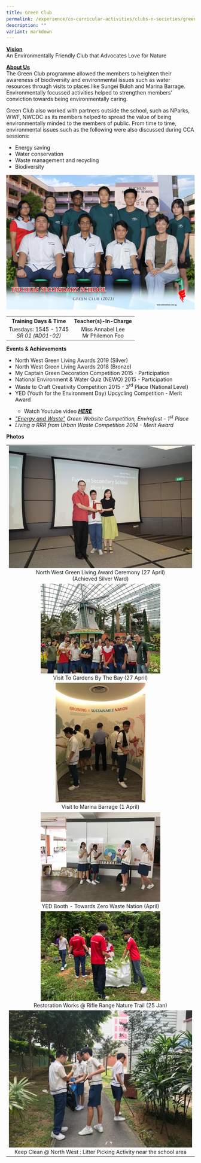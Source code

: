 ```yaml
---
title: Green Club
permalink: /experience/co-curricular-activities/clubs-n-societies/green-club/
description: ""
variant: markdown
---
```

<p><strong><u>Vision<br></u></strong>An Environmentally Friendly Club that Advocates Love for Nature</p>
<p><strong><u>About Us<br></u></strong>The Green Club programme allowed the members to heighten their awareness of biodiversity and environmental issues such as water resources through visits to places like Sungei Buloh and Marina Barrage. Environmentally focussed activities helped to strengthen members’ conviction towards being environmentally caring.</p>
<p>Green Club also worked with partners outside the school, such as NParks, WWF, NWCDC as its members helped to spread the value of being environmentally minded to the members of public. From time to time, environmental issues such as the following were also discussed during CCA sessions:</p>
<ul>
<li>Energy saving</li>
<li>Water conservation</li>
<li>Waste management and recycling</li>
<li>Biodiversity</li>
</ul>
<img src="/images/CCA%202023/green%20club%201.jpg">
<table>
<tbody>
<tr>
<th style="text-align: center;">Training Days &amp; Time</th>
<th style="text-align: center;">Teacher(s)-In-Charge</th>
</tr>
<tr>
<td style="text-align: center;">Tuesdays: 1545 - 1745<br><em>SR 01 (#D01-02)</em></td>
<td style="text-align: center;">Miss Annabel Lee<br>Mr Philemon Foo</td>
</tr>
</tbody>
</table>
<p><strong>Events &amp; Achievements</strong></p>
<ul>
<li>North West Green Living Awards 2019 (Silver)</li>
<li>North West Green Living Awards 2018 (Bronze)</li>
<li>My Captain Green Decoration Competition 2015 - Participation</li>
<li>National Environment &amp; Water Quiz (NEWQ) 2015 - Participation</li>
<li>Waste to Craft Creativity Competition 2015 - 3<sup>rd</sup>&nbsp;Place (National Level)</li>
<li>YED (Youth for the Environment Day) Upcycling Competition - Merit Award</li>
<ul>
<li>Watch Youtube video&nbsp;<em><strong><a href="http://www.youtube.com/watch?v=IxklBFB0lEU" target="">HERE</a></strong></em></li>
</ul>
<li><em><a href="https://sites.google.com/site/energyandwastefcsec/" target="">"Energy and Waste"</a>&nbsp;Green Website Competition, Envirofest - 1<sup>st</sup>&nbsp;Place</em></li>
<li><em>Living a RRR from Urban Waste Competition 2014 - Merit Award</em></li>
</ul>
<p><strong>Photos</strong></p>
<table>
<tbody>
<tr>
<td style="text-align: center;"><img src="/images/gc2.jpeg"><br>North West Green Living Award Ceremony (27 April)<br>(Achieved Silver Ward)</td>
</tr>
<tr>
<td style="text-align: center;"><img src="/images/gc3.jpeg"><br>Visit To Gardens By The Bay (27 April)</td>
</tr>
<tr>
<td style="text-align: center;"><img src="/images/gc4.jpeg"><br>Visit to Marina Barrage (1 April)</td>
</tr>
<tr>
<td style="text-align: center;"><img src="/images/gc5.jpeg"><br>YED Booth - Towards Zero Waste Nation (April)</td>
</tr>
<tr>
<td style="text-align: center;"><img src="/images/gc6.jpeg"><br>Restoration Works @ Rifle Range Nature Trail (25 Jan)</td>
</tr>
<tr>
<td style="text-align: center;"><img src="/images/gc7.jpeg"><br>Keep Clean @ North West : Litter Picking Activity near the school area</td>
</tr>
</tbody>
</table>